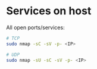 # Services on host
All open ports/services:
```bash
# TCP
sudo nmap -sC -sV -p- <IP>

# UDP
sudo nmap -sU -sC -sV -p- <IP>
```